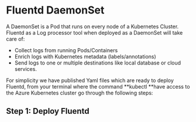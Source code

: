 # Fluentd DaemonSet

A DaemonSet is a Pod that runs on every node of a Kubernetes Cluster. Fluentd as a Log processor tool when deployed as a DaemonSet will take care of:

* Collect logs from running Pods/Containers
* Enrich logs with Kubernetes metadata \(labels/annotations\)
* Send logs to one or multiple destinations like local database or cloud services.

For simplicity we have published Yaml files which are ready to deploy Fluentd, from your terminal where the command **kubectl **have access to the Azure Kubernetes cluster go through the following steps:

## Step 1: Deploy Fluentd



